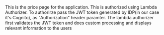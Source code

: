 This is the price page for the application. This is authorized using Lambda Authorizer. To authorirze pass the JWT token generated by IDP(in our case it's Cognito), as "Authorization" header paramter. The lambda authorizer first validates the JWT token and does custom processing and displays relevant information to the users